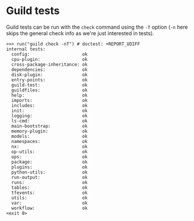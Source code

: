 # Guild tests

Guild tests can be run with the `check` command using the `-T` option
(`-n` here skips the general check info as we're just interested in
tests).

    >>> run("guild check -nT") # doctest: +REPORT_UDIFF
    internal tests:
      config:                    ok
      cpu-plugin:                ok
      cross-package-inheritance: ok
      dependencies:              ok
      disk-plugin:               ok
      entry-points:              ok
      guild-test:                ok
      guildfiles:                ok
      help:                      ok
      imports:                   ok
      includes:                  ok
      init:                      ok
      logging:                   ok
      ls-cmd:                    ok
      main-bootstrap:            ok
      memory-plugin:             ok
      models:                    ok
      namespaces:                ok
      nx:                        ok
      op-utils:                  ok
      ops:                       ok
      package:                   ok
      plugins:                   ok
      python-utils:              ok
      run-output:                ok
      runs:                      ok
      tables:                    ok
      tfevents:                  ok
      utils:                     ok
      var:                       ok
      workflow:                  ok
    <exit 0>
